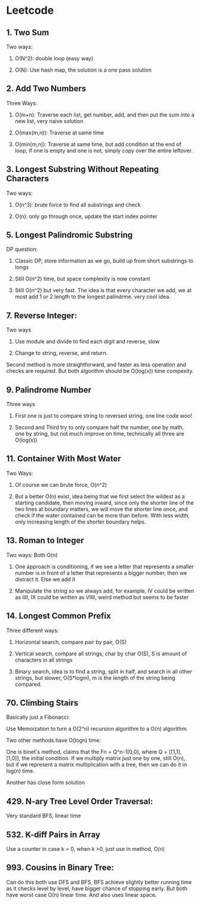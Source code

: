 # Leetcode

## 1. Two Sum

Two ways: 

1. O(N^2): double loop (easy way)

2. O(N): Use hash map, the solution is a one pass solution

## 2. Add Two Numbers

Three Ways: 
1. O(m+n): Traverse each list, get number, add, and then put the sum into a new list, very naive solution

2. O(max(m,n)): Traverse at same time

3. O(min(m,n)): Traverse at same time, but add condition at the end of loop, if one is empty and one is not, simply copy over the entire leftover. 

## 3. Longest Substring Without Repeating Characters

Two ways: 

1. O(n^3): brute force to find all substrings and check

2. O(n): only go through once, update the start index pointer

## 5. Longest Palindromic Substring

DP question: 

1. Classic DP, store information as we go, build up from short substrings to longs

2. Still O(n^2) time, but space complexity is now constant

3. Still O(n^2) but very fast. The idea is that every character we add, we at most add 1 or 2 length to the longest palindrme. very cool idea. 

## 7. Reverse Integer:

Two ways

1. Use module and divide to find each digit and reverse, slow

2. Change to string, reverse, and return. 

Second method is more straightforward, and faster as less operation and checks are required. But both algorithm should be O(log(x)) time compexity. 

## 9. Palindrome Number

Three ways

1. First one is just to compare string to reversed string, one line code woo!

2. Second and Third try to only compare half the number, one by math, one by string, but not much improve on time, technically all three are O(log(x))

## 11. Container With Most Water

Two Ways: 

1. Of course we can brute force, O(n^2)

2. But a better O(n) exist, idea being that we first select the wildest as a starting candidate, then moving inward, since only the shorter line of the two lines at boundary matters, we will move the shorter line once, and check if the water contained can be more than before. With less width, only increasing length of the shorter boundary helps. 


## 13. Roman to Integer

Two ways: Both O(n)

1. One approach is conditioning, if we see a letter that represents a smaller number is in front of a letter that represents a bigger number, then we distract it. Else we add it

2. Manipulate the string so we always add, for example, IV could be written as IIII, IX could be written as VIIII, weird method but seems to be faster

## 14. Longest Common Prefix

Three different ways: 

1. Horizontal search, compare pair by pair, O(S)

2. Vertical search, compare all strings, char by char O(S), S is amount of characters in all strings

3. Binary search, idea is to find a string, split in half, and search in all other strings, but slower, O(S*logm), m is the length of the string being compared.

## 70. Climbing Stairs

Basically just a Fibonacci:

Use Memoization to turn a O(2^n) recursion algorithm to a O(n) algorithm. 

Two other methods have O(logn) time:

One is binet's method, claims that the Fn = Q^n-1[0,0], where Q = [[1,1],[1,0]], the initial condition. If we multiply matrix just one by one, still O(n), but if we represent a matrix multiplication with a tree, then we can do it in log(n) time. 

Another has close form solution 

## 429. N-ary Tree Level Order Traversal:

Very standard BFS, linear time

## 532. K-diff Pairs in Array

Use a counter in case k = 0, when k >0, just use in method, O(n)

## 993. Cousins in Binary Tree:

Can do this both use DFS and BFS, BFS achieve slightly better running time as it checks level by level, have bigger chance of stopping early. 
But both have worst case O(n) linear time. And also uses linear space. 
